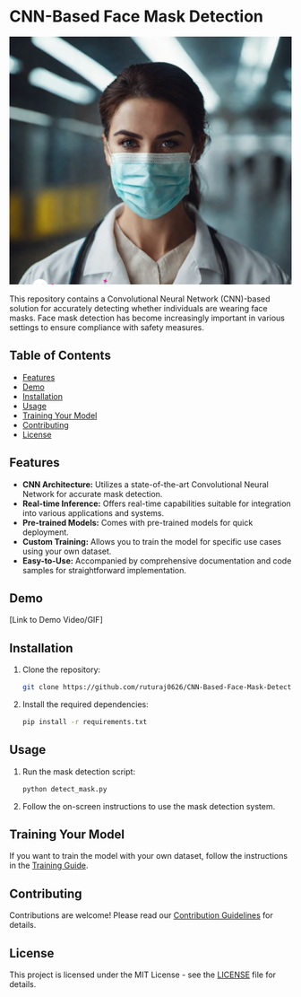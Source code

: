 # CNN-Based Face Mask Detection

![Mask Detection Example](https://github.com/ruturaj0626/CNN-Based-Face-Mask-Detection/blob/main/CNN-Based%20Face%20Mask%20Detection.png)

This repository contains a Convolutional Neural Network (CNN)-based solution for accurately detecting whether individuals are wearing face masks. Face mask detection has become increasingly important in various settings to ensure compliance with safety measures.

## Table of Contents
- [Features](#features)
- [Demo](#demo)
- [Installation](#installation)
- [Usage](#usage)
- [Training Your Model](#training-your-model)
- [Contributing](#contributing)
- [License](#license)

## Features

- **CNN Architecture:** Utilizes a state-of-the-art Convolutional Neural Network for accurate mask detection.
- **Real-time Inference:** Offers real-time capabilities suitable for integration into various applications and systems.
- **Pre-trained Models:** Comes with pre-trained models for quick deployment.
- **Custom Training:** Allows you to train the model for specific use cases using your own dataset.
- **Easy-to-Use:** Accompanied by comprehensive documentation and code samples for straightforward implementation.

## Demo

[Link to Demo Video/GIF]

## Installation

1. Clone the repository:
   ```bash
   git clone https://github.com/ruturaj0626/CNN-Based-Face-Mask-Detection.git
   ```

2. Install the required dependencies:
   ```bash
   pip install -r requirements.txt
   ```

## Usage

1. Run the mask detection script:
   ```bash
   python detect_mask.py
   ```

2. Follow the on-screen instructions to use the mask detection system.

## Training Your Model

If you want to train the model with your own dataset, follow the instructions in the [Training Guide](training_guide.md).

## Contributing

Contributions are welcome! Please read our [Contribution Guidelines](CONTRIBUTING.md) for details.

## License

This project is licensed under the MIT License - see the [LICENSE](LICENSE) file for details.
